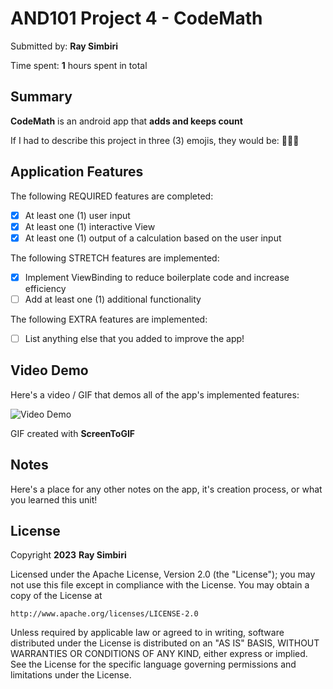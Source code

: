 
# AND101 Project 4 - CodeMath

Submitted by: **Ray Simbiri**

Time spent: **1** hours spent in total

## Summary

**CodeMath** is an android app that **adds and keeps count**

If I had to describe this project in three (3) emojis, they would be: **🙂🙂🙂**

## Application Features


The following REQUIRED features are completed:

- [x] At least one (1) user input
- [x] At least one (1) interactive View
- [x] At least one (1) output of a calculation based on the user input

The following STRETCH features are implemented:

- [x] Implement ViewBinding to reduce boilerplate code and increase efficiency
- [ ] Add at least one (1) additional functionality

The following EXTRA features are implemented:

- [ ] List anything else that you added to improve the app!

## Video Demo

Here's a video / GIF that demos all of the app's implemented features:

<img src='https://i.imgur.com/jFucLt3.gif' title='Video Demo' width='' alt='Video Demo' />

GIF created with **ScreenToGIF**

## Notes

Here's a place for any other notes on the app, it's creation process, or what you learned this unit!

## License

Copyright **2023** **Ray Simbiri**

Licensed under the Apache License, Version 2.0 (the "License");
you may not use this file except in compliance with the License.
You may obtain a copy of the License at

    http://www.apache.org/licenses/LICENSE-2.0

Unless required by applicable law or agreed to in writing, software
distributed under the License is distributed on an "AS IS" BASIS,
WITHOUT WARRANTIES OR CONDITIONS OF ANY KIND, either express or implied.
See the License for the specific language governing permissions and
limitations under the License.
